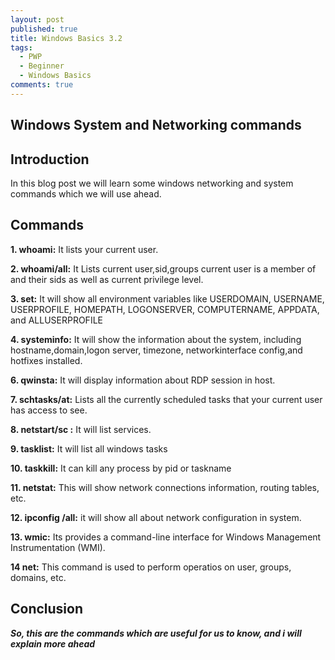 ```yaml
---
layout: post
published: true
title: Windows Basics 3.2
tags:
  - PWP
  - Beginner
  - Windows Basics
comments: true
---
```

## Windows System and Networking commands

## Introduction

In this blog post we will learn some windows networking and system commands which we will use ahead.

## Commands

**1. whoami:** It lists your current user.

**2. whoami/all:** It Lists current user,sid,groups current user is a member of and their sids as well as current privilege level.

**3. set:** It will show all environment variables like USERDOMAIN, USERNAME, USERPROFILE, HOMEPATH, LOGONSERVER, COMPUTERNAME, APPDATA, and ALLUSERPROFILE

**4. systeminfo:** It will show the information about the system, including hostname,domain,logon server, timezone, networkinterface config,and hotfixes installed.

**6. qwinsta:** It will display information about RDP session in host.

**7. schtasks/at:** Lists all the currently scheduled tasks that your current user has access to see.

**8. netstart/sc :** It will list services.

**9. tasklist:** It will list all windows tasks

**10. taskkill:** It can kill any process by pid or taskname

**11. netstat:** This will show network connections information, routing tables, etc.

**12. ipconfig /all:** it will show all about network configuration in system.

**13. wmic:** Its provides a command-line interface for Windows Management Instrumentation (WMI). 

**14 net:** This command is used to perform operatios on user, groups, domains, etc.

## Conclusion

_**So, this are the commands which are useful for us to know, and i will explain more ahead**_


